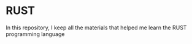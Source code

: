 # RUST
In this repository, I keep all the materials that helped me learn the RUST programming language
